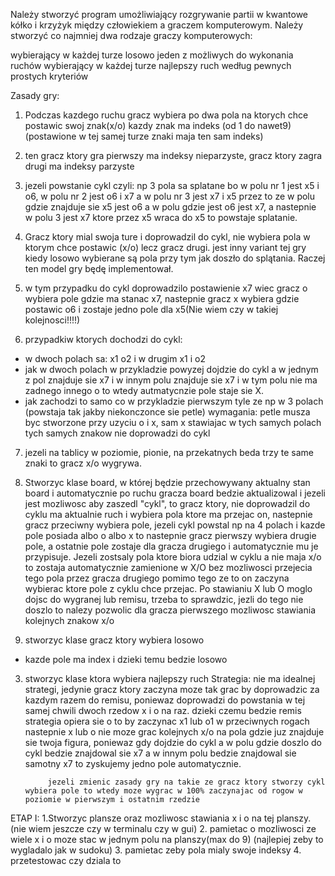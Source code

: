 Należy stworzyć program umożliwiający rozgrywanie partii w kwantowe kółko i krzyżyk między człowiekiem a graczem komputerowym. Należy stworzyć co najmniej dwa rodzaje graczy komputerowych:

wybierający w każdej turze losowo jeden z możliwych do wykonania ruchów
wybierający w każdej turze najlepszy ruch według pewnych prostych kryteriów

Zasady gry:
1. Podczas kazdego ruchu gracz wybiera po dwa pola na ktorych chce postawic swoj znak(x/o)
kazdy znak ma indeks (od 1 do nawet9)(postawione w tej samej turze znaki maja ten sam indeks)
2. ten gracz ktory gra pierwszy ma indeksy nieparzyste, gracz ktory zagra drugi ma indeksy parzyste
3. jezeli powstanie cykl czyli:
np 3 pola sa splatane bo w polu nr 1 jest x5 i o6, w polu nr 2 jest o6 i x7 a w polu nr 3 jest x7 i x5 
przez to ze w polu gdzie znajduje sie x5 jest o6 a w polu gdzie jest o6 jest x7, a nastepnie w polu 3 jest x7 ktore przez x5 wraca do x5 to powstaje splatanie.
4. Gracz ktory mial swoja ture i doprowadzil do cykl, nie wybiera pola w ktorym chce postawic (x/o) lecz gracz drugi.
jest inny variant tej gry kiedy losowo wybierane są pola przy tym jak doszło do splątania. Raczej ten model gry będę implementował.
5. w tym przypadku do cykl doprowadzilo postawienie x7 wiec gracz o wybiera pole gdzie ma stanac x7, nastepnie gracz x wybiera gdzie postawic o6 i zostaje jedno pole dla x5(Nie wiem czy w takiej kolejnosci!!!!)

6. przypadkiw ktorych dochodzi do cykl:
- w dwoch polach sa: x1 o2 i w drugim x1 i o2
- jak w dwoch polach w przykladzie powyzej dojdzie do cykl a w jednym z pol znajduje sie x7 i w innym polu znajduje sie x7
i w tym polu nie ma zadnego innego o to wtedy autmatycnzie pole staje sie X.
- jak zachodzi to samo co w przykladzie pierwszym tyle ze np w 3 polach (powstaja tak jakby niekonczonce sie petle)
wymagania:
petle musza byc stworzone przy uzyciu o i x, sam x stawiajac w tych samych polach tych samych znakow nie doprowadzi do cykl

7. jezeli na tablicy w poziomie, pionie, na przekatnych beda trzy te same znaki to gracz x/o wygrywa.


1. Stworzyc klase board, w której będzie przechowywany aktualny stan board i automatycznie po ruchu gracza 
board bedzie aktualizowal i jezeli jest mozliwosc aby zaszedl "cykl", to gracz ktory, nie doprowadzil do cyklu
ma aktualnie ruch i wybiera pola ktore 
ma przejac on, nastepnie gracz przeciwny wybiera pole, jezeli cykl powstal np na 4 polach i kazde pole posiada albo o albo x to
nastepnie gracz pierwszy wybiera drugie pole, a ostatnie pole zostaje dla gracza drugiego i automatycznie mu je przypisuje.
Jezeli zostsaly pola ktore biora udzial w cyklu a nie maja x/o to zostaja automatycznie zamienione w X/O bez mozliwosci 
przejecia tego pola przez gracza drugiego pomimo tego ze to on zaczyna wybierac ktore pole z cyklu chce przejac.
Po stawianiu X lub O moglo dojsc do wygranej lub remisu, trzeba to sprawdzic, jezli do tego nie doszlo to nalezy pozwolic dla gracza
pierwszego mozliwosc stawiania kolejnych znakow x/o




2. stworzyc klase gracz ktory wybiera losowo
- kazde pole ma index i dzieki temu bedzie losowo

3. stworzyc klase ktora wybiera najlepszy ruch
            Strategia:
            nie ma idealnej strategi, jedynie gracz ktory zaczyna moze tak grac by doprowadzic za kazdym razem do remisu, poniewaz doprowadzi do powstania w tej samej chwili dwoch rzedow x i o na raz. dzieki czemu bedzie remis
            strategia opiera sie o to by zaczynac x1 lub o1 w przeciwnych rogach
            nastepnie x lub o nie moze grac kolejnych x/o na pola gdzie juz znajduje sie twoja figura, poniewaz gdy dojdzie do cykl
            a w polu gdzie doszlo do cykl bedzie znajdowal sie x7 a w innym polu bedzie znajdowal sie samotny x7 to zyskujemy jedno
            pole automatycznie.
            

            jezeli zmienic zasady gry na takie ze gracz ktory stworzy cykl wybiera pole to wtedy moze wygrac w 100% zaczynajac od rogow w poziomie w pierwszym i ostatnim rzedzie 


ETAP I:
1.Stworzyc plansze oraz mozliwosc stawiania x i o na tej planszy.
(nie wiem jeszcze czy w terminalu czy w gui)
2. pamietac o mozliwosci ze wiele x i o moze stac w jednym polu na planszy(max do 9)
(najlepiej zeby to wygladalo jak w sudoku)
3. pamietac zeby pola mialy swoje indeksy
4. przetestowac czy dziala to

